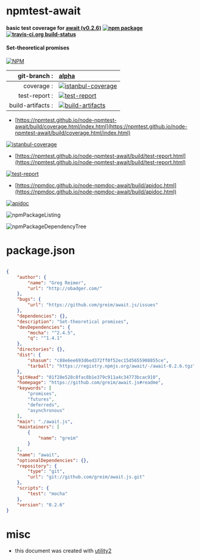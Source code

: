 # npmtest-await

#### basic test coverage for  [await (v0.2.6)](https://github.com/greim/await.js#readme)  [![npm package](https://img.shields.io/npm/v/npmtest-await.svg?style=flat-square)](https://www.npmjs.org/package/npmtest-await) [![travis-ci.org build-status](https://api.travis-ci.org/npmtest/node-npmtest-await.svg)](https://travis-ci.org/npmtest/node-npmtest-await)

#### Set-theoretical promises

[![NPM](https://nodei.co/npm/await.png?downloads=true&downloadRank=true&stars=true)](https://www.npmjs.com/package/await)

| git-branch : | [alpha](https://github.com/npmtest/node-npmtest-await/tree/alpha)|
|--:|:--|
| coverage : | [![istanbul-coverage](https://npmtest.github.io/node-npmtest-await/build/coverage.badge.svg)](https://npmtest.github.io/node-npmtest-await/build/coverage.html/index.html)|
| test-report : | [![test-report](https://npmtest.github.io/node-npmtest-await/build/test-report.badge.svg)](https://npmtest.github.io/node-npmtest-await/build/test-report.html)|
| build-artifacts : | [![build-artifacts](https://npmtest.github.io/node-npmtest-await/glyphicons_144_folder_open.png)](https://github.com/npmtest/node-npmtest-await/tree/gh-pages/build)|

- [https://npmtest.github.io/node-npmtest-await/build/coverage.html/index.html](https://npmtest.github.io/node-npmtest-await/build/coverage.html/index.html)

[![istanbul-coverage](https://npmtest.github.io/node-npmtest-await/build/screenCapture.buildCi.browser.%252Ftmp%252Fbuild%252Fcoverage.lib.html.png)](https://npmtest.github.io/node-npmtest-await/build/coverage.html/index.html)

- [https://npmtest.github.io/node-npmtest-await/build/test-report.html](https://npmtest.github.io/node-npmtest-await/build/test-report.html)

[![test-report](https://npmtest.github.io/node-npmtest-await/build/screenCapture.buildCi.browser.%252Ftmp%252Fbuild%252Ftest-report.html.png)](https://npmtest.github.io/node-npmtest-await/build/test-report.html)

- [https://npmdoc.github.io/node-npmdoc-await/build/apidoc.html](https://npmdoc.github.io/node-npmdoc-await/build/apidoc.html)

[![apidoc](https://npmdoc.github.io/node-npmdoc-await/build/screenCapture.buildCi.browser.%252Ftmp%252Fbuild%252Fapidoc.html.png)](https://npmdoc.github.io/node-npmdoc-await/build/apidoc.html)

![npmPackageListing](https://npmtest.github.io/node-npmtest-await/build/screenCapture.npmPackageListing.svg)

![npmPackageDependencyTree](https://npmtest.github.io/node-npmtest-await/build/screenCapture.npmPackageDependencyTree.svg)



# package.json

```json

{
    "author": {
        "name": "Greg Reimer",
        "url": "http://obadger.com/"
    },
    "bugs": {
        "url": "https://github.com/greim/await.js/issues"
    },
    "dependencies": {},
    "description": "Set-theoretical promises",
    "devDependencies": {
        "mocha": "^2.4.5",
        "q": "^1.4.1"
    },
    "directories": {},
    "dist": {
        "shasum": "c88e6ee693d6ed372ff0f52ec15d5655908855ce",
        "tarball": "https://registry.npmjs.org/await/-/await-0.2.6.tgz"
    },
    "gitHead": "01f28e528c8fac8b1e379c911a4c34773bcac910",
    "homepage": "https://github.com/greim/await.js#readme",
    "keywords": [
        "promises",
        "futures",
        "deferreds",
        "asynchronous"
    ],
    "main": "./await.js",
    "maintainers": [
        {
            "name": "greim"
        }
    ],
    "name": "await",
    "optionalDependencies": {},
    "repository": {
        "type": "git",
        "url": "git://github.com/greim/await.js.git"
    },
    "scripts": {
        "test": "mocha"
    },
    "version": "0.2.6"
}
```



# misc
- this document was created with [utility2](https://github.com/kaizhu256/node-utility2)
